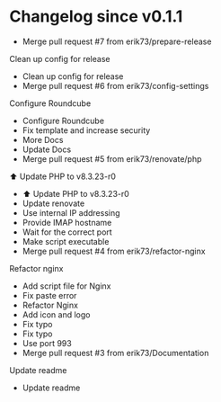 # Changelog since v0.1.1
- Merge pull request #7 from erik73/prepare-release

Clean up config for release 
- Clean up config for release 
- Merge pull request #6 from erik73/config-settings

Configure Roundcube 
- Configure Roundcube 
- Fix template and increase security 
- More Docs 
- Update Docs 
- Merge pull request #5 from erik73/renovate/php

⬆️ Update PHP to v8.3.23-r0 
- ⬆️ Update PHP to v8.3.23-r0 
- Update renovate 
- Use internal IP addressing 
- Provide IMAP hostname 
- Wait for the correct port 
- Make script executable 
- Merge pull request #4 from erik73/refactor-nginx

Refactor nginx 
- Add script file for Nginx 
- Fix paste error 
- Refactor Nginx 
- Add icon and logo 
- Fix typo 
- Fix typo 
- Use port 993 
- Merge pull request #3 from erik73/Documentation

Update readme 
- Update readme 
